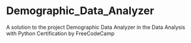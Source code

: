 # Demographic_Data_Analyzer
A solution to the project Demographic Data Analyzer in the Data Analysis with Python Certification by FreeCodeCamp
